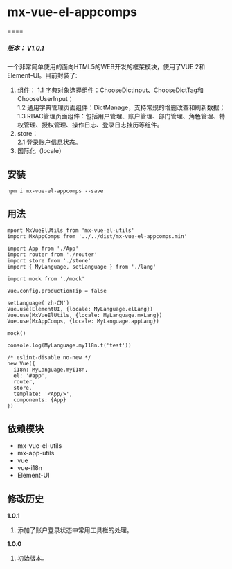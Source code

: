 # mx-vue-el-appcomps
====
<h5>版本： V1.0.1</h5>
一个非常简单使用的面向HTML5的WEB开发的框架模块，使用了VUE 2和Element-UI。目前封装了:

1. 组件：
  1.1 字典对象选择组件：ChooseDictInput、ChooseDictTag和ChooseUserInput；<br/>
  1.2 通用字典管理页面组件：DictManage，支持常规的增删改查和刷新数据；<br/>
  1.3 RBAC管理页面组件：包括用户管理、账户管理、部门管理、角色管理、特权管理、授权管理、操作日志、登录日志挂历等组件。<br/>
2. store：<br/>
  2.1 登录账户信息状态。<br/>
3. 国际化（locale）

## 安装
    npm i mx-vue-el-appcomps --save

## 用法
    mport MxVueElUtils from 'mx-vue-el-utils'
    import MxAppComps from '../../dist/mx-vue-el-appcomps.min'

    import App from './App'
    import router from './router'
    import store from './store'
    import { MyLanguage, setLanguage } from './lang'

    import mock from './mock'

    Vue.config.productionTip = false

    setLanguage('zh-CN')
    Vue.use(ElementUI, {locale: MyLanguage.elLang})
    Vue.use(MxVueElUtils, {locale: MyLanguage.mxLang})
    Vue.use(MxAppComps, {locale: MyLanguage.appLang})

    mock()

    console.log(MyLanguage.myI18n.t('test'))

    /* eslint-disable no-new */
    new Vue({
      i18n: MyLanguage.myI18n,
      el: '#app',
      router,
      store,
      template: '<App/>',
      components: {App}
    })


## 依赖模块
- mx-vue-el-utils
- mx-app-utils
- vue
- vue-i18n
- Element-UI


## 修改历史
**1.0.1**<br>
1. 添加了账户登录状态中常用工具栏的处理。

**1.0.0**<br>
1. 初始版本。
